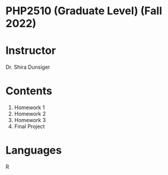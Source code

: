 # PHP2510 (Graduate Level) (Fall 2022)
# Instructor
Dr. Shira Dunsiger
# Contents
1. Homework 1
2. Homework 2
3. Homework 3
4. Final Project
# Languages
R
